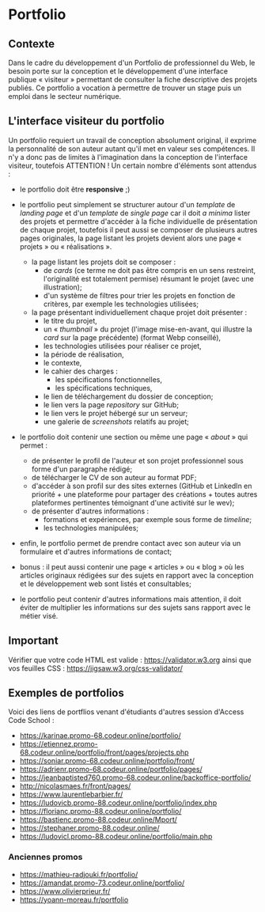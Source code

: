 # Portfolio

## Contexte

Dans le cadre du développement d'un Portfolio de professionnel du Web, le besoin porte sur la conception et le développement d'une interface publique « visiteur » permettant de consulter la fiche descriptive des projets publiés. Ce portfolio a vocation à permettre de trouver un stage puis un emploi dans le secteur numérique.

## L'interface visiteur du portfolio

Un portfolio requiert un travail de conception absolument original, il exprime la personnalité de son auteur autant qu'il met en valeur ses compétences. Il n'y a donc pas de limites à l'imagination dans la conception de l'interface visiteur, toutefois ATTENTION ! Un certain nombre d'éléments sont attendus :

- le portfolio doit être **responsive** ;)

- le portfolio peut simplement se structurer autour d'un *template* de *landing page* et d'un *template* de *single page* car il doit *a minima* lister des projets et permettre d'accéder à la fiche individuelle de présentation de chaque projet, toutefois il peut aussi se composer de plusieurs autres pages originales, la page listant les projets devient alors une page « projets » ou « réalisations ». 
    - la page listant les projets doit se composer :
        - de *cards* (ce terme ne doit pas être compris en un sens restreint, l'originalité est totalement permise) résumant le projet (avec une illustration);
        - d'un système de filtres pour trier les projets en fonction de critères, par exemple les technologies utilisées;
    - la page présentant individuellement chaque projet doit présenter :
        - le titre du projet, 
        - un « *thumbnail* » du projet (l'image mise-en-avant, qui illustre la *card* sur la page précédente) (format Webp conseillé),
        - les technologies utilisées pour réaliser ce projet,
        - la période de réalisation,
        - le contexte,
        - le cahier des charges : 
            - les spécifications fonctionnelles,
            - les spécifications techniques, 
        - le lien de téléchargement du dossier de conception;
        - le lien vers la page *repository* sur GitHub;
        - le lien vers le projet hébergé sur un serveur;
        - une galerie de *screenshots* relatifs au projet;

- le portfolio doit contenir une section ou même une page « *about* » qui permet : 
    - de présenter le profil de l'auteur et son projet professionnel sous forme d'un paragraphe rédigé;
    - de télécharger le CV de son auteur au format PDF;
    - d'accéder à son profil sur des sites externes (GitHub et LinkedIn en priorité + une plateforme pour partager des créations + toutes autres plateformes pertinentes témoignant d'une activité sur le wev);
    - de présenter d'autres informations :
        - formations et expériences, par exemple sous forme de *timeline*;
        - les technologies manipulées;

- enfin, le portfolio permet de prendre contact avec son auteur via un formulaire et d'autres informations de contact;

- bonus : il peut aussi contenir une page « articles » ou « blog » où les articles originaux rédigées sur des sujets en rapport avec la conception et le développement web sont listés et consultables;

- le portfolio peut contenir d'autres informations mais attention, il doit éviter de multiplier les informations sur des sujets sans rapport avec le métier visé.

## Important

Vérifier que votre code HTML est valide : https://validator.w3.org ainsi que vos feuilles CSS : https://jigsaw.w3.org/css-validator/

## Exemples de portfolios

Voici des liens de portflios venant d'étudiants d'autres session d'Access Code School :

* https://karinae.promo-68.codeur.online/portfolio/
* https://etiennez.promo-68.codeur.online/portfolio/front/pages/projects.php
* https://soniar.promo-68.codeur.online/portfolio/front/
* https://adrienr.promo-68.codeur.online/portfolio/pages/
* https://jeanbaptisted760.promo-68.codeur.online/backoffice-portfolio/
* http://nicolasmaes.fr/front/pages/
* https://www.laurentlebarbier.fr/
* https://ludovicb.promo-88.codeur.online/portfolio/index.php
* https://florianc.promo-88.codeur.online/portfolio/
* https://bastienc.promo-88.codeur.online/Mport/
* https://stephaner.promo-88.codeur.online/
* https://ludovicl.promo-88.codeur.online/portfolio/main.php

### Anciennes promos

* https://mathieu-radjouki.fr/portfolio/
* https://amandat.promo-73.codeur.online/portfolio/
* https://www.olivierprieur.fr/
* https://yoann-moreau.fr/portfolio
